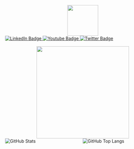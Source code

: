 <div id="header" align="center">
  <img src="https://media.giphy.com/media/M9gbBd9nbDrOTu1Mqx/giphy.gif" width="100"/>
</div>

<div id="badges">
  <a href="your-linkedin-URL">
    <img src="https://img.shields.io/badge/LinkedIn-blue?style=for-the-badge&logo=linkedin&logoColor=white" alt="LinkedIn Badge"/>
  </a>
  <a href="your-youtube-URL">
    <img src="https://img.shields.io/badge/YouTube-red?style=for-the-badge&logo=youtube&logoColor=white" alt="Youtube Badge"/>
  </a>
  <a href="your-twitter-URL">
    <img src="https://img.shields.io/badge/Twitter-blue?style=for-the-badge&logo=twitter&logoColor=white" alt="Twitter Badge"/>
  </a>
</div>

<img src="https://komarev.com/ghpvc/?username=acornforth&color=blue" alt="" style="display: inline-block"/>
<img src="https://codeium.com/badges/v2/user/andrewcornforth/streak" alt="" style="display: inline-block"/>

<div align="center">
  <img src="https://media.giphy.com/media/dWesBcTLavkZuG35MI/giphy.gif" height="300"/>
</div>

<div style="display:flex;justify-content:space-between;">
<div style="width: 50%;"> 
<img src="https://github-readme-stats.vercel.app/api?username=acornforth&count_private=true&show_icons=true&theme=dracula" alt="GitHub Stats" />
</div>

<div style="width: 50%;">
<img src="https://github-readme-stats.vercel.app/api/top-langs/?username=acornforth&count_private=true&layout=compact&theme=dracula&count_private=true" alt="GitHub Top Langs" />
</div>
</div>
